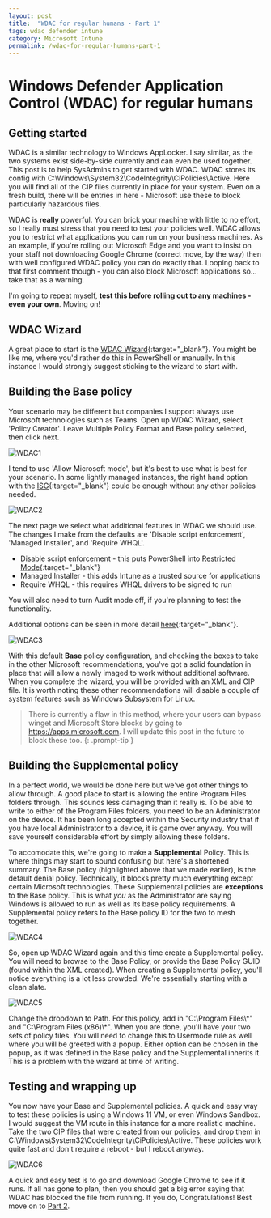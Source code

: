 ```yaml
---
layout: post
title:  "WDAC for regular humans - Part 1"
tags: wdac defender intune
category: Microsoft Intune
permalink: /wdac-for-regular-humans-part-1
---
```


# Windows Defender Application Control (WDAC) for regular humans
## Getting started

WDAC is a similar technology to Windows AppLocker. I say similar, as the two systems exist side-by-side currently and can even be used together. This post is to help SysAdmins to get started with WDAC. WDAC stores its config with C:\Windows\System32\CodeIntegrity\CiPolicies\Active. Here you will find all of the CIP files currently in place for your system. Even on a fresh build, there will be entries in here - Microsoft use these to block particularly hazardous files.

WDAC is **really** powerful. You can brick your machine with little to no effort, so I really must stress that you need to test your policies well. WDAC allows you to restrict what applications you can run on your business machines. As an example, if you're rolling out Microsoft Edge and you want to insist on your staff not downloading Google Chrome (correct move, by the way) then with well configured WDAC policy you can do exactly that. Looping back to that first comment though - you can also block Microsoft applications so... take that as a warning.

I'm going to repeat myself, **test this before rolling out to any machines - even your own**. Moving on!

## WDAC Wizard

A great place to start is the [WDAC Wizard](https://aka.ms/wdacwizard){:target="_blank"}. You might be like me, where you'd rather do this in PowerShell or manually. In this instance I would strongly suggest sticking to the wizard to start with.

## Building the Base policy

Your scenario may be different but companies I support always use Microsoft technologies such as Teams. Open up WDAC Wizard, select 'Policy Creator'. Leave Multiple Policy Format and Base policy selected, then click next. 

![WDAC1](/assets/wdac-part1/wdac1.png)

I tend to use 'Allow Microsoft mode', but it's best to use what is best for your scenario. In some lightly managed instances, the right hand option with the [ISG](https://learn.microsoft.com/en-us/windows/security/application-security/application-control/windows-defender-application-control/design/use-wdac-with-intelligent-security-graph#how-does-wdac-work-with-the-isg){:target="_blank"} could be enough without any other policies needed. 

![WDAC2](/assets/wdac-part1/wdac2.png)

The next page we select what additional features in WDAC we should use. The changes I make from the defaults are 'Disable script enforcement', 'Managed Installer', and 'Require WHQL'.

- Disable script enforcement - this puts PowerShell into [Restricted Mode](https://learn.microsoft.com/en-us/powershell/module/microsoft.powershell.core/about/about_language_modes?view=powershell-5.1#restrictedlanguage-mode){:target="_blank"}
- Managed Installer - this adds Intune as a trusted source for applications
- Require WHQL - this requires WHQL drivers to be signed to run

You will also need to turn Audit mode off, if you're planning to test the functionality.

Additional options can be seen in more detail [here](https://learn.microsoft.com/en-us/windows/security/application-security/application-control/windows-defender-application-control/design/select-types-of-rules-to-create#table-1-windows-defender-application-control-policy---policy-rule-options){:target="_blank"}.

![WDAC3](/assets/wdac-part1/wdac3.png)

With this default **Base** policy configuration, and checking the boxes to take in the other Microsoft recommendations, you've got a solid foundation in place that will allow a newly imaged to work without additional software. When you complete the wizard, you will be provided with an XML and CIP file. It is worth noting these other recommendations will disable a couple of system features such as Windows Subsystem for Linux.

> There is currently a flaw in this method, where your users can bypass winget and Microsoft Store blocks by going to https://apps.microsoft.com. I will update this post in the future to block these too.
{: .prompt-tip }

## Building the Supplemental policy

In a perfect world, we would be done here but we've got other things to allow through. A good place to start is allowing the entire Program Files folders through. This sounds less damaging than it really is. To be able to write to either of the Program Files folders, you need to be an Administrator on the device. It has been long accepted within the Security industry that if you have local Administrator to a device, it is game over anyway. You will save yourself considerable effort by simply allowing these folders.

To accomodate this, we're going to make a **Supplemental** Policy. This is where things may start to sound confusing but here's a shortened summary. The Base policy (highlighted above that we made earlier), is the default denial policy. Technically, it blocks pretty much everything except certain Microsoft technologies. These Supplemental policies are **exceptions** to the Base policy. This is what *you* as the Administrator are saying Windows is allowed to run as well as its base policy requirements. A Supplemental policy refers to the Base policy ID for the two to mesh together.

![WDAC4](/assets/wdac-part1/wdac4.png)

So, open up WDAC Wizard again and this time create a Supplemental policy. You will need to browse to the Base Policy, or provide the Base Policy GUID (found within the XML created). When creating a Supplemental policy, you'll notice everything is a lot less crowded. We're essentially starting with a clean slate. 

![WDAC5](/assets/wdac-part1/wdac5.png)

Change the dropdown to Path. For this policy, add in "C:\Program Files\\\*" and "C:\Program Files (x86)\\\*". When you are done, you'll have your two sets of policy files. You will need to change this to Usermode rule as well where you will be greeted with a popup. Either option can be chosen in the popup, as it was defined in the Base policy and the Supplemental inherits it. This is a problem with the wizard at time of writing. 

## Testing and wrapping up

You now have your Base and Supplemental policies. A quick and easy way to test these policies is using a Windows 11 VM, or even Windows Sandbox. I would suggest the VM route in this instance for a more realistic machine. Take the two CIP files that were created from our policies, and drop them in C:\Windows\System32\CodeIntegrity\CiPolicies\Active. These policies work quite fast and don't require a reboot - but I reboot anyway. 

![WDAC6](/assets/wdac-part1/wdac6.png)

A quick and easy test is to go and download Google Chrome to see if it runs. If all has gone to plan, then you should get a big error saying that WDAC has blocked the file from running. If you do, Congratulations! Best move on to [Part 2](/wdac-for-regular-humans-part-2).